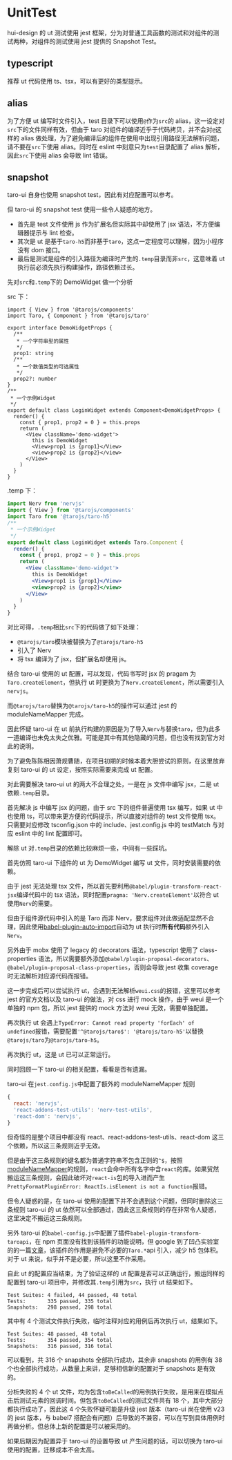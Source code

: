 # UnitTest

hui-design 的 ut 测试使用 jest 框架，分为对普通工具函数的测试和对组件的测试两种，对组件的测试使用 jest 提供的 Snapshot Test。

## typescript

推荐 ut 代码使用 ts、tsx，可以有更好的类型提示。

## alias

为了方便 ut 编写时文件引入，test 目录下可以使用`@`作为`src`的 alias，这一设定对`src`下的文件同样有效，但由于 taro 对组件的编译近乎于代码拷贝，并不会对`@`这样的 alias 做处理，为了避免编译后的组件在使用中出现引用路径无法解析问题，请不要在`src`下使用 alias。同时在 eslint 中刻意只为`test`目录配置了 alias 解析，因此`src`下使用 alias 会导致 lint 错误。

## snapshot

taro-ui 自身也使用 snapshot test，因此有对应配置可以参考。

但 taro-ui 的 snapshot test 使用一些令人疑惑的地方。

- 首先是 test 文件使用 js 作为扩展名但实际其中却使用了 jsx 语法，不方便编辑器提示与 lint 检查。
- 其次是 ut 是基于`taro-h5`而非基于`taro`，这点一定程度可以理解，因为小程序没有 dom 接口。
- 最后是测试是组件的引入路径为编译时产生的`.temp`目录而非`src`，这意味着 ut 执行前必须先执行构建操作，路径依赖过长。

先对`src`和`.temp`下的 DemoWidget 做一个分析

src 下：

```tsx
import { View } from '@tarojs/components'
import Taro, { Component } from '@tarojs/taro'

export interface DemoWidgetProps {
  /**
   * 一个字符串型的属性
   */
  prop1: string
  /**
   * 一个数值类型的可选属性
   */
  prop2?: number
}
/**
 * 一个示例Widget
 */
export default class LoginWidget extends Component<DemoWidgetProps> {
  render() {
    const { prop1, prop2 = 0 } = this.props
    return (
      <View className='demo-widget'>
        this is DemoWidget
        <View>prop1 is {prop1}</View>
        <view>prop2 is {prop2}</view>
      </View>
    )
  }
}
```

.temp 下：

```jsx
import Nerv from 'nervjs'
import { View } from '@tarojs/components'
import Taro from '@tarojs/taro-h5'
/**
 * 一个示例Widget
 */
export default class LoginWidget extends Taro.Component {
  render() {
    const { prop1, prop2 = 0 } = this.props
    return (
      <View className='demo-widget'>
        this is DemoWidget
        <View>prop1 is {prop1}</View>
        <view>prop2 is {prop2}</view>
      </View>
    )
  }
}
```

对比可得，`.temp`相比`src`下的代码做了如下处理：

- `@tarojs/taro`模块被替换为了`@tarojs/taro-h5`
- 引入了 Nerv
- 将 tsx 编译为了 jsx，但扩展名却使用 js。

结合 taro-ui 使用的 ut 配置，可以发现，代码书写时 jsx 的 pragam 为`Taro.createElement`，但执行 ut 时更换为了`Nerv.createElement`，所以需要引入`nervjs`。

而`@tarojs/taro`替换为`@tarojs/taro-h5`的操作可以通过 jest 的 moduleNameMapper 完成。

因此怀疑 taro-ui 在 ut 前执行构建的原因是为了导入`Nerv`与替换`taro`，但为此多一道编译也未免太失之优雅。可能是其中有其他隐藏的问题，但也没有找到官方对此的说明。

为了避免陈陈相因萧规曹随，在项目初期的时候本着大胆尝试的原则，在这里放弃复刻 taro-ui 的 ut 设定，按照实际需要来完成 ut 配置。

对此需要解决 taro-ui ut 的两大不合理之处，一是在 js 文件中编写 jsx，二是 ut 依赖`.temp`目录。

首先解决 js 中编写 jsx 的问题，由于 src 下的组件普遍使用 tsx 编写，如果 ut 中也使用 ts，可以带来更方便的代码提示，所以直接对组件的 test 文件使用 tsx。只需要对应修改 tsconfig.json 中的 include、jest.config.js 中的 testMatch 与对应 eslint 中的 lint 配置即可。

解除 ut 对`.temp`目录的依赖比较麻烦一些，中间有一些踩坑。

首先仿照 taro-ui 下组件的 ut 为 DemoWidget 编写 ut 文件，同时安装需要的依赖。

由于 jest 无法处理 tsx 文件，所以首先要利用`@babel/plugin-transform-react-jsx`编译代码中的 tsx 语法，同时配置`pragma: 'Nerv.createElement'`以符合 ut 使用`Nerv`的需要。

但由于组件源代码中引入的是 Taro 而非 Nerv，要求组件对此做适配显然不合理，因此使用[babel-plugin-auto-import](https://www.npmjs.com/package/babel-plugin-auto-import)自动为 ut 执行时**所有代码**额外引入`Nerv`。

另外由于 mobx 使用了 legacy 的 decorators 语法，typescript 使用了 class-properties 语法，所以需要额外添加`@babel/plugin-proposal-decorators`、`@babel/plugin-proposal-class-properties`，否则会导致 jest 收集 coverage 时无法解析对应源代码而报错。

这一步完成后可以尝试执行 ut，会遇到无法解析`weui.css`的报错，这里可以参考 jest 的官方文档以及 taro-ui 的做法，对 css 进行 mock 操作，由于 weui 是一个单独的 npm 包，所以 jest 提供的 mock 方法对 weui 无效，需要单独配置。

再次执行 ut 会遇上`TypeError: Cannot read property 'forEach' of undefined`报错，需要配置`'^@tarojs/taro$': '@tarojs/taro-h5'`以替换`@tarojs/taro`为`@tarojs/taro-h5`。

再次执行 ut，这是 ut 已可以正常运行。

同时回顾一下 taro-ui 的相关配置，看看是否有遗漏。

taro-ui 在`jest.config.js`中配置了额外的 moduleNameMapper 规则

```js
{
  react: 'nervjs',
  'react-addons-test-utils': 'nerv-test-utils',
  'react-dom': 'nervjs',
}
```

但奇怪的是整个项目中都没有 react、react-addons-test-utils、react-dom 这三个依赖，所以这三条规则近乎无效。

但是由于这三条规则的键名都为普通字符串不包含正则的`^$`，按照[moduleNameMapper](https://jestjs.io/docs/en/configuration#modulenamemapper-objectstring-string--arraystring)的规则，`react`会命中所有名字中含`react`的库。如果贸然搬运这三条规则，会因此破坏对`react-is`包的导入进而产生`PrettyFormatPluginError: ReactIs.isElement is not a function`报错。

但令人疑惑的是，在 taro-ui 使用的配置下并不会遇到这个问题，但同时删除这三条规则 taro-ui 的 ut 依然可以全部通过，因此这三条规则的存在非常令人疑惑，这里决定不搬运这三条规则。

另外 taro-ui 的`babel-config.js`中配置了插件`babel-plugin-transform-taroapi`，在 npm 页面没有找到该插件的功能说明，但 google 到了凹凸实验室的的一篇[文章](https://www.infoq.cn/article/XkGVKMuMw_zqXw3Plh51)，该插件的作用是避免不必要的`Taro.*`api 引入，减少 h5 包体积。对于 ut 来说，似乎并不是必要，所以这里不作采用。

自此 ut 的配置应当结束，为了验证这样的 ut 配置是否可以正确运行，搬运同样的配置到 taro-ui 项目中，并修改其`.temp`引用为`src`，执行 ut 结果如下。

```text
Test Suites: 4 failed, 44 passed, 48 total
Tests:       335 passed, 335 total
Snapshots:   298 passed, 298 total
```

其中有 4 个测试文件执行失败，临时注释对应的用例后再次执行 ut，结果如下。

```text
Test Suites: 48 passed, 48 total
Tests:       354 passed, 354 total
Snapshots:   316 passed, 316 total
```

可以看到，共 316 个 snapshots 全部执行成功，其余非 snapshots 的用例有 38 个也全部执行成功，从数量上来讲，足够相信新的配置对于 snapshots 是有效的。

分析失败的 4 个 ut 文件，均为包含`toBeCalled`的用例执行失败，是用来在模拟点击后测试元素的回调时间。但包含`toBeCalled`的测试文件共有 18 个，其中大部分都执行成功了，因此这 4 个失败怀疑可能是升级 jest 版本（taro-ui 尚在使用 v23 的 jest 版本，与 babel7 搭配会有问题）后导致的不兼容，可以在写到具体用例时再做分析。但总体上新的配置是可以被采用的。

如果后期因为配置异于 taro-ui 的设置导致 ut 产生问题的话，可以切换为 taro-ui 使用的配置，迁移成本不会太高。
